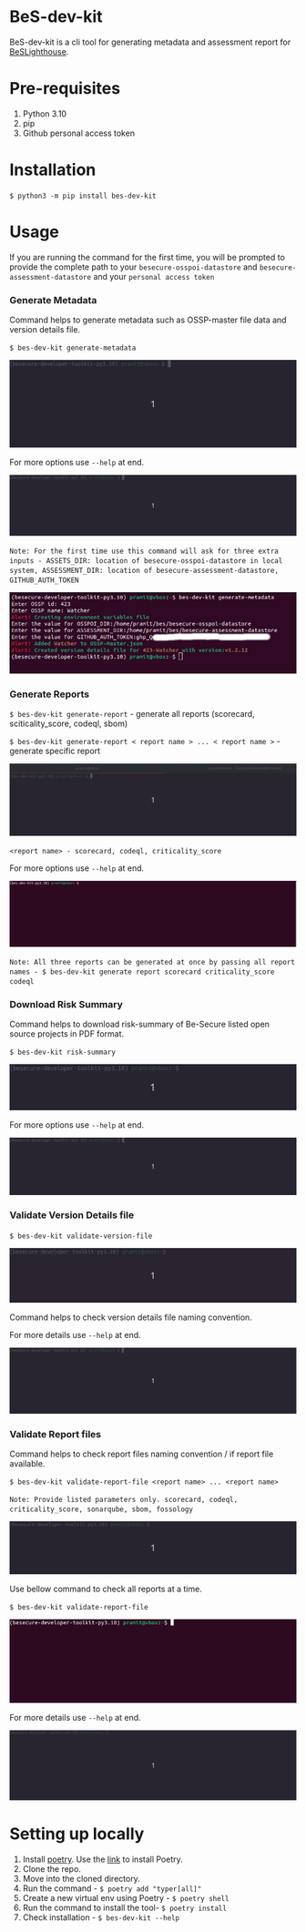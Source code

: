 # BeS-dev-kit

BeS-dev-kit is a cli tool for generating metadata and assessment report for [BeSLighthouse](https://github.com/Be-Secure/BeSLighthouse).

# Pre-requisites

1. Python 3.10
2. pip
3. Github personal access token

# Installation

`$ python3 -m pip install bes-dev-kit`

# Usage

If you are running the command for the first time, you will be prompted to provide the complete path to your `besecure-osspoi-datastore` and `besecure-assessment-datastore` and your `personal access token`

### Generate Metadata

Command helps to generate metadata such as OSSP-master file data and version details file.

`$ bes-dev-kit generate-metadata`

![generate metadata](docs/generate-metadata.gif)

For more options use `--help` at end.

![metadata help](docs/generate-metadata--help.gif)

`Note: For the first time use this command will ask for three extra inputs - ASSETS_DIR: location of besecure-osspoi-datastore in local system, ASSESSMENT_DIR: location of besecure-assessment-datastore, GITHUB_AUTH_TOKEN`

![metadata first time](docs/generate-metadata-first-time.jpg)

### Generate Reports

`$ bes-dev-kit generate-report` -  generate all reports (scorecard, sciticality_score, codeql, sbom)

`$ bes-dev-kit generate-report < report name > ... < report name >` - generate specific report

![generate report](docs/generate-report.gif)

`<report name> - scorecard, codeql, criticality_score`

For more options use `--help` at end.

![report help](docs/generate-report--help.gif)

`Note: All three reports can be generated at once by passing all report names - $ bes-dev-kit generate report scorecard criticality_score codeql`

### Download Risk Summary

Command helps to download risk-summary of Be-Secure listed open source projects in PDF format.

`$ bes-dev-kit risk-summary`

![risk_summary](docs/risk-summary.gif)

For more options use `--help` at end.

![risk_summary help](docs/risk-summary--help.gif)

### Validate Version Details file

`$ bes-dev-kit validate-version-file`

![validate version_file](docs/validate-version-file.gif)

Command helps to check version details file naming convention.

For more details use `--help` at end.

![validate version_file help](docs/validate-version-file--help.gif)

### Validate Report files

Command helps to check report files naming convention / if report file available.

`$ bes-dev-kit validate-report-file <report name> ... <report name>`

`Note: Provide listed parameters only. scorecard, codeql, criticality_score, sonarqube, sbom, fossology`

![validate report_file](docs/validate-report-file.gif)

Use bellow command to check all reports at a time.

`$ bes-dev-kit validate-report-file`

![validate report_file](docs/validate-report-file-all-report.gif)

For more details use `--help` at end.

![validate version_file help](docs/validate-report-file--help.gif)

# Setting up locally

1. Install [poetry](https://python-poetry.org/). Use the [link](https://python-poetry.org/docs/) to install Poetry.
2. Clone the repo.
3. Move into the cloned directory.
4. Run the command - `$ poetry add "typer[all]"`
5. Create a new virtual env using Poetry - `$ poetry shell`
6. Run the command to install the tool- `$ poetry install`
7. Check installation - `$ bes-dev-kit --help`


